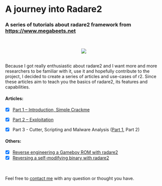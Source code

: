 # A journey into Radare2

### A series of tutorials about radare2 framework from https://www.megabeets.net

<br>
<p align="center">
  <img src="https://i1.wp.com/www.megabeets.net/uploads/r2_part1_1.png"/>
</p>
<br>
Because I got really enthusiastic about radare2 and I want more and more researchers to be familiar with it, use it and hopefully contribute to the project, I decided to create a series of articles and use-cases of r2. Since these articles aim to teach you the basics of radare2, its features and capabilities.

#### Articles:

* [x] [Part 1 – Introduction, Simple Crackme](https://www.megabeets.net/a-journey-into-radare-2-part-1/)
* [x] [Part 2 – Exploitation](https://www.megabeets.net/a-journey-into-radare-2-part-2/)
* [x] Part 3 - Cutter, Scripting and Malware Analysis ([Part 1](https://www.megabeets.net/decrypting-dropshot-with-radare2-and-cutter-part-1), Part 2)


#### Others:

* [x] [Reverse engineering a Gameboy ROM with radare2](https://www.megabeets.net/reverse-engineering-a-gameboy-rom-with-radare2)
* [x] [Reversing a self-modifying binary with radare2](https://www.megabeets.net/reversing-a-self-modifying-binary-with-radare2)

<br><br>
Feel free to [contact me](https://www.megabeets.net/about.html#contact) with any question or thought you have.
